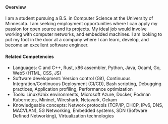 #### Overview

I am a student pursuing a B.S. in Computer Science at the University of Minnesota. I am seeking employment opportunities where I can apply my passion for open source and its projects. My ideal job would involve working with computer networks, and embedded machines. I am looking to put my foot in the door at a company where I can learn, develop, and become an excellent software engineer. 

#### Related Competencies

- Languages: C and C++, Rust, x86 assembler, Python, Java, Ocaml, Go, Web5 (HTML, CSS, JS)
- Software development: Version control (Git), Continuous Integration/Continuous Deployment (CI/CD), Bash scripting, Debugging practices, Application profiling, Performance optimization
- Tools: Linux/Unix environments, Microsoft Azure, Docker, Podman Kubernetes, Mininet, Wireshark, Netavark, Ockam 
- Knowledgeable concepts: Network protocols (TCP/IP, DHCP, IPv6, DNS, MACVLAN), 5G Networking, Embedded systems, SDN (Software Defined Networking), Virtualization technologies


